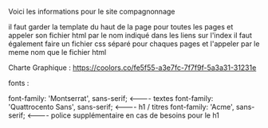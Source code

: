 
Voici les informations pour le site compagnonnage

il faut garder la template du haut de la page pour toutes les pages et appeler son fichier html par le nom indiqué dans les liens sur l'index
il faut également faire un fichier css séparé pour chaques pages et l'appeler par le meme nom que le fichier html


Charte Graphique :
https://coolors.co/fe5f55-a3e7fc-7f7f9f-5a3a31-31231e


fonts :
<link href="https://fonts.googleapis.com/css2?family=Acme&family=Major+Mono+Display&family=Montserrat:ital,wght@0,400;0,500;1,200&family=Quattrocento+Sans:wght@700&display=swap" rel="stylesheet">

font-family: 'Montserrat', sans-serif; <---- textes
font-family: 'Quattrocento Sans', sans-serif; <---- h1 / titres
font-family: 'Acme', sans-serif; <---- police supplémentaire en cas de besoins pour le h1
